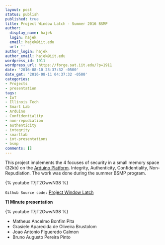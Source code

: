 ```yaml
---
layout: post
status: publish
published: true
title: Project Window Latch - Summer 2016 BSMP
author:
  display_name: hajek
  login: hajek
  email: hajek@iit.edu
  url: ''
author_login: hajek
author_email: hajek@iit.edu
wordpress_id: 1911
wordpress_url: https://forge.sat.iit.edu/?p=1911
date: '2016-08-10 23:37:32 -0500'
date_gmt: '2016-08-11 04:37:32 -0500'
categories:
- Projects
- presentation
tags:
- IoT
- Illinois Tech
- Smart Lab
- Arduino
- Confidentiality
- non-repudiation
- authenticity
- integrity
- smartlab
- iot-presentations
- bsmp
comments: []
---
```

This project implements the 4 focuses of security in a small memory space (32kb) on the [Arduino Platform](https://www.arduino.cc/ "Arduino Platform").  Integrity, Authenticity, Confidentiality, Non-Repudiation.  The work was done during the summer BSMP program.

{% youtube T7jT2GwwN38 %}

```Github Source code:``` [Project Window Latch](https://github.com/illinoistech-itm/windowlatch "Project Window Latch")

**11 Minute presentation**

{% youtube T7jT2GwwN38 %}

*  Matheus Ancelmo Bonfim Pita
*  Grasiele Aparecida de Oliveira Brustolom
*  Joao Antonio Figueredo Calmon
*  Bruno Augusto Pereira Pinto
